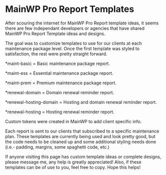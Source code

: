 # MainWP Pro Report Templates
 
After scouring the internet for MainWP Pro Report template ideas, it seems there are few independant developers or agencies that have shared MainWP Pro Report Template ideas and designs. 

The goal was to customize templates to use for our clients at each maintenance package level. Once the first template was styled to satisfaction, the rest were pretty straight forward.

*maint-basic = Basic maintenance package report.

*maint-ess = Essential maintenance package report.

*maint-prem = Premium maintenance package report.

*renewal-domain = Domain renewal reminder report.

*renewal-hosting-domain = Hosting and domain renewal reminder report.

*renewal-hosting = Hosting renewal reminder report.

Custom tokens were created in MainWP to add client specific info.

Each report is sent to our clients that subscribed to a specific maintenance plan. These templates are currently being used and look pretty good, but the code needs to be cleaned up and some additional styling needs done (i.e.- padding, margins, some spaghetti code, etc.)


If anyone visiting this page has custom template ideas or complete designs, please message me, any help is greatly appreciated! Also, if these templates can be of use to you, feel free to copy. Hope this helps!
